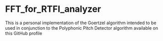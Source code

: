 # FFT_for_RTFI_analyzer
This is a personal implementation of the Goertzel algorithm intended to be used in conjunction to the Polyphonic Pitch Detector algorithm available on this GitHub profile
